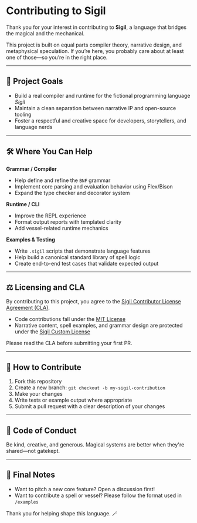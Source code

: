# Contributing to Sigil

Thank you for your interest in contributing to **Sigil**, a language that bridges the magical and the mechanical.

This project is built on equal parts compiler theory, narrative design, and metaphysical speculation. If you’re here, you probably care about at least one of those—so you’re in the right place.

---

## 🧱 Project Goals

- Build a real compiler and runtime for the fictional programming language *Sigil*
- Maintain a clean separation between narrative IP and open-source tooling
- Foster a respectful and creative space for developers, storytellers, and language nerds

---

## 🛠️ Where You Can Help

**Grammar / Compiler**
- Help define and refine the `BNF` grammar
- Implement core parsing and evaluation behavior using Flex/Bison
- Expand the type checker and decorator system

**Runtime / CLI**
- Improve the REPL experience
- Format output reports with templated clarity
- Add vessel-related runtime mechanics

**Examples & Testing**
- Write `.sigil` scripts that demonstrate language features
- Help build a canonical standard library of spell logic
- Create end-to-end test cases that validate expected output

---

## ⚖️ Licensing and CLA

By contributing to this project, you agree to the [Sigil Contributor License Agreement (CLA)](CLA.md).

- Code contributions fall under the [MIT License](LICENSES/MIT.txt)
- Narrative content, spell examples, and grammar design are protected under the [Sigil Custom License](LICENSES/SIGIL-CUSTOM.txt)

Please read the CLA before submitting your first PR.

---

## 🧪 How to Contribute

1. Fork this repository
2. Create a new branch: `git checkout -b my-sigil-contribution`
3. Make your changes
4. Write tests or example output where appropriate
5. Submit a pull request with a clear description of your changes

---

## 🤝 Code of Conduct

Be kind, creative, and generous. Magical systems are better when they're shared—not gatekept.

---

## 🧙 Final Notes

- Want to pitch a new core feature? Open a discussion first!
- Want to contribute a spell or vessel? Please follow the format used in `/examples`

Thank you for helping shape this language. 🪄
